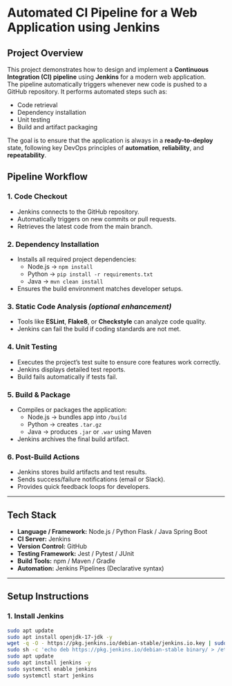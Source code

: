 
# Automated CI Pipeline for a Web Application using Jenkins

## Project Overview
This project demonstrates how to design and implement a **Continuous Integration (CI) pipeline** using **Jenkins** for a modern web application.  
The pipeline automatically triggers whenever new code is pushed to a GitHub repository. It performs automated steps such as:

- Code retrieval  
- Dependency installation  
- Unit testing  
- Build and artifact packaging  

The goal is to ensure that the application is always in a **ready-to-deploy** state, following key DevOps principles of **automation**, **reliability**, and **repeatability**.


##  Pipeline Workflow

### **1. Code Checkout**
- Jenkins connects to the GitHub repository.
- Automatically triggers on new commits or pull requests.
- Retrieves the latest code from the main branch.

### **2. Dependency Installation**
- Installs all required project dependencies:
  - Node.js → `npm install`
  - Python → `pip install -r requirements.txt`
  - Java → `mvn clean install`
- Ensures the build environment matches developer setups.

### **3. Static Code Analysis** *(optional enhancement)*
- Tools like **ESLint**, **Flake8**, or **Checkstyle** can analyze code quality.
- Jenkins can fail the build if coding standards are not met.

### **4. Unit Testing**
- Executes the project’s test suite to ensure core features work correctly.
- Jenkins displays detailed test reports.
- Build fails automatically if tests fail.

### **5. Build & Package**
- Compiles or packages the application:
  - Node.js → bundles app into `/build`
  - Python → creates `.tar.gz`
  - Java → produces `.jar` or `.war` using Maven
- Jenkins archives the final build artifact.

### **6. Post-Build Actions**
- Jenkins stores build artifacts and test results.
- Sends success/failure notifications (email or Slack).
- Provides quick feedback loops for developers.

---

##  Tech Stack

- **Language / Framework:** Node.js / Python Flask / Java Spring Boot  
- **CI Server:** Jenkins  
- **Version Control:** GitHub  
- **Testing Framework:** Jest / Pytest / JUnit  
- **Build Tools:** npm / Maven / Gradle  
- **Automation:** Jenkins Pipelines (Declarative syntax)

---

##  Setup Instructions

### **1. Install Jenkins**
```bash
sudo apt update
sudo apt install openjdk-17-jdk -y
wget -q -O - https://pkg.jenkins.io/debian-stable/jenkins.io.key | sudo apt-key add -
sudo sh -c 'echo deb https://pkg.jenkins.io/debian-stable binary/ > /etc/apt/sources.list.d/jenkins.list'
sudo apt update
sudo apt install jenkins -y
sudo systemctl enable jenkins
sudo systemctl start jenkins


